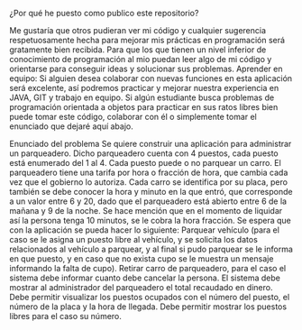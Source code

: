 ¿Por qué he puesto como publico este repositorio?

Me gustaría que otros pudieran ver mi código y cualquier sugerencia respetuosamente hecha para mejorar mis prácticas en programación será gratamente bien recibida.
Para que los que tienen un nivel inferior de conocimiento de programación al mio puedan leer algo de mi código y orientarse para conseguir ideas y solucionar sus problemas.
Aprender en equipo: Si alguien desea colaborar con nuevas funciones en esta aplicación será excelente, así podremos practicar y mejorar nuestra experiencia en JAVA, GIT y trabajo en equipo.
Si algún estudiante busca problemas de programación orientada a objetos para practicar en sus ratos libres bien puede tomar este código, colaborar con él o simplemente tomar el enunciado que dejaré aquí abajo.

Enunciado del problema
Se quiere construir una aplicación para administrar un parqueadero. Dicho parqueadero cuenta con 4 puestos, cada puesto está enumerado del 1 al 4. Cada puesto puede o no parquear un carro. El parqueadero tiene una tarifa por hora o fracción de hora, que cambia cada vez que el gobierno lo autoriza. Cada carro se identifica por su placa, pero también se debe conocer la hora y minuto en la que entró, que corresponde a un valor entre 6 y 20, dado que el parqueadero está abierto entre 6 de la mañana y 9 de la noche. Se hace mención que en el momento de liquidar así la persona tenga 10 minutos, se le cobra la hora fracción.
Se espera que con la aplicación se pueda hacer lo siguiente:
Parquear vehículo (para el caso se le asigna un puesto libre al vehículo, y se solicita los datos relacionados al vehículo a parquear, y al final si pudo parquear se le informa en que puesto, y en caso que no exista cupo se le muestra un mensaje informando la falta de cupo).
Retirar carro de parqueadero, para el caso el sistema debe informar cuanto debe cancelar la persona.
El sistema debe mostrar al administrador del parqueadero el total recaudado en dinero.
Debe permitir visualizar los puestos ocupados con el número del puesto, el número de la placa y la hora de llegada.
Debe permitir mostrar los puestos libres para el caso su número.
